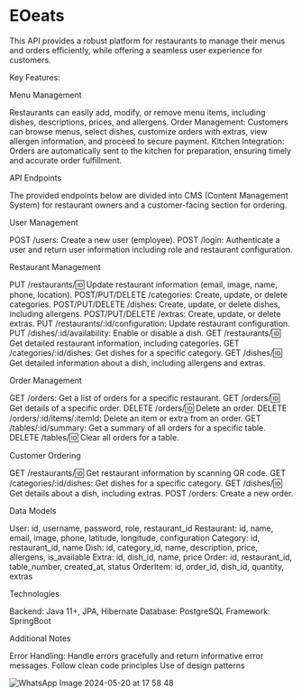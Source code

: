 # EOeats

This API provides a robust platform for restaurants to manage their menus and orders efficiently, while offering a seamless user experience for customers.

Key Features:

Menu Management

Restaurants can easily add, modify, or remove menu items, including dishes, descriptions, prices, and allergens.
Order Management: Customers can browse menus, select dishes, customize orders with extras, view allergen information, and proceed to secure payment.
Kitchen Integration: Orders are automatically sent to the kitchen for preparation, ensuring timely and accurate order fulfillment.

API Endpoints

The provided endpoints below are divided into CMS (Content Management System) for restaurant owners and a customer-facing section for ordering.

User Management

POST /users: Create a new user (employee).
POST /login: Authenticate a user and return user information including role and restaurant configuration.

Restaurant Management

PUT /restaurants/:id: Update restaurant information (email, image, name, phone, location).
POST/PUT/DELETE /categories: Create, update, or delete categories.
POST/PUT/DELETE /dishes: Create, update, or delete dishes, including allergens.
POST/PUT/DELETE /extras: Create, update, or delete extras.
PUT /restaurants/:id/configuration: Update restaurant configuration.
PUT /dishes/:id/availability: Enable or disable a dish.
GET /restaurants/:id: Get detailed restaurant information, including categories.
GET /categories/:id/dishes: Get dishes for a specific category.
GET /dishes/:id: Get detailed information about a dish, including allergens and extras.

Order Management

GET /orders: Get a list of orders for a specific restaurant.
GET /orders/:id: Get details of a specific order.
DELETE /orders/:id: Delete an order.
DELETE /orders/:id/items/:itemId: Delete an item or extra from an order.
GET /tables/:id/summary: Get a summary of all orders for a specific table.
DELETE /tables/:id: Clear all orders for a table.

Customer Ordering

GET /restaurants/:id: Get restaurant information by scanning QR code.
GET /categories/:id/dishes: Get dishes for a specific category.
GET /dishes/:id: Get details about a dish, including extras.
POST /orders: Create a new order.

Data Models

User: id, username, password, role, restaurant_id
Restaurant: id, name, email, image, phone, latitude, longitude, configuration
Category: id, restaurant_id, name
Dish: id, category_id, name, description, price, allergens, is_available
Extra: id, dish_id, name, price
Order: id, restaurant_id, table_number, created_at, status
OrderItem: id, order_id, dish_id, quantity, extras

Technologies

Backend: Java 11+, JPA, Hibernate
Database: PostgreSQL
Framework: SpringBoot

Additional Notes

Error Handling: Handle errors gracefully and return informative error messages.
Follow clean code principles
Use of design patterns

![WhatsApp Image 2024-05-20 at 17 58 48](https://github.com/PabloProgramming/eoeats/assets/169392720/6b498d18-aad6-4aba-8a90-65ec5511f166)
